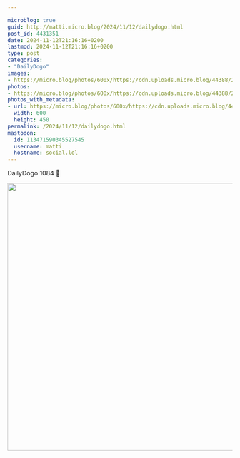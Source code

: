 ```yaml
---

microblog: true
guid: http://matti.micro.blog/2024/11/12/dailydogo.html
post_id: 4431351
date: 2024-11-12T21:16:16+0200
lastmod: 2024-11-12T21:16:16+0200
type: post
categories:
- "DailyDogo"
images:
- https://micro.blog/photos/600x/https://cdn.uploads.micro.blog/44388/2024/f15535acb9bf42108d2ca0705bcefe27.jpg
photos:
- https://micro.blog/photos/600x/https://cdn.uploads.micro.blog/44388/2024/f15535acb9bf42108d2ca0705bcefe27.jpg
photos_with_metadata:
- url: https://micro.blog/photos/600x/https://cdn.uploads.micro.blog/44388/2024/f15535acb9bf42108d2ca0705bcefe27.jpg
  width: 600
  height: 450
permalink: /2024/11/12/dailydogo.html
mastodon:
  id: 113471590345527545
  username: matti
  hostname: social.lol
---
```

DailyDogo 1084 🐶

<img src="https://micro.blog/photos/600x/https://blog.martin-haehnel.de/uploads/2024/f15535acb9bf42108d2ca0705bcefe27.jpg" width="600" alt="" />
